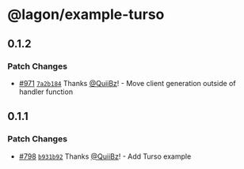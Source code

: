 # @lagon/example-turso

## 0.1.2

### Patch Changes

- [#971](https://github.com/lagonapp/lagon/pull/971) [`7a2b184`](https://github.com/lagonapp/lagon/commit/7a2b184fd194ac19aeed3aa0ff1f4f6a5326a72a) Thanks [@QuiiBz](https://github.com/QuiiBz)! - Move client generation outside of handler function

## 0.1.1

### Patch Changes

- [#798](https://github.com/lagonapp/lagon/pull/798) [`b931b92`](https://github.com/lagonapp/lagon/commit/b931b92c4aae5e809ab99438fa3b0338521ed62e) Thanks [@QuiiBz](https://github.com/QuiiBz)! - Add Turso example
